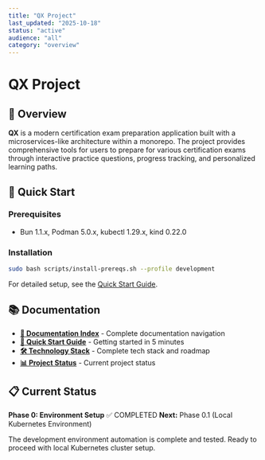 ```yaml
---
title: "QX Project"
last_updated: "2025-10-18"
status: "active"
audience: "all"
category: "overview"
---
```


# QX Project

## 🎯 Overview

**QX** is a modern certification exam preparation application built with a microservices-like architecture within a monorepo. The project provides comprehensive tools for users to prepare for various certification exams through interactive practice questions, progress tracking, and personalized learning paths.

## 🚀 Quick Start

### Prerequisites
- Bun 1.1.x, Podman 5.0.x, kubectl 1.29.x, kind 0.22.0

### Installation
```bash
sudo bash scripts/install-prereqs.sh --profile development
```

For detailed setup, see the [Quick Start Guide](./QUICK_START.md).

## 📚 Documentation

- **[📖 Documentation Index](./docs/index.md)** - Complete documentation navigation
- **[🚀 Quick Start Guide](./QUICK_START.md)** - Getting started in 5 minutes
- **[🛠️ Technology Stack](./docs/plan.md)** - Complete tech stack and roadmap
- **[📊 Project Status](./PROJECT_STATUS.md)** - Current project status

## 📋 Current Status

**Phase 0: Environment Setup** ✅ COMPLETED
**Next:** Phase 0.1 (Local Kubernetes Environment)

The development environment automation is complete and tested. Ready to proceed with local Kubernetes cluster setup.